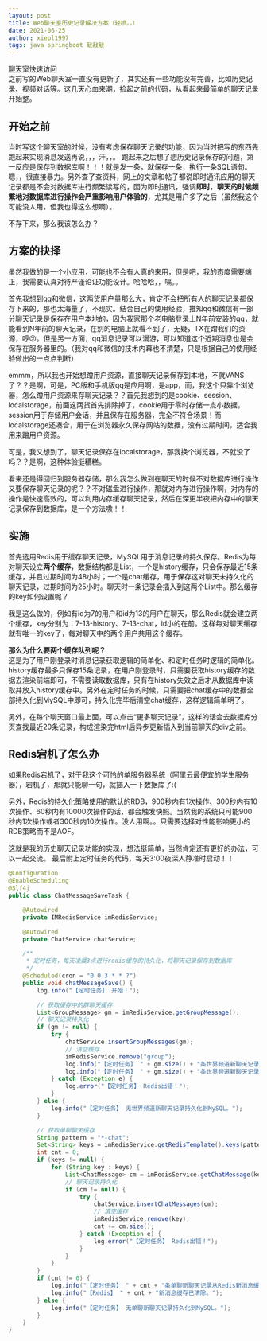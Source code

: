 ```yaml
---
layout: post
title: Web聊天室历史记录解决方案（轻喷。。）
date: 2021-06-25
author: xiepl1997
tags: java springboot 敲敲敲
---
```


[聊天室快速访问](http://www.xpllyn.com/chatroom)  
之前写的Web聊天室一直没有更新了，其实还有一些功能没有完善，比如历史记录、视频对话等。这几天心血来潮，捡起之前的代码，从看起来最简单的聊天记录开始整。  

## 开始之前
当时写这个聊天室的时候，没有考虑保存聊天记录的功能，因为当时把写的东西先跑起来实现消息发送再说，，，汗，，。 跑起来之后想了想历史记录保存的问题，第一反应是保存到数据库啊！！！就是发一条，就保存一条，执行一条SQL语句。嗯，，很直接暴力。另外查了查资料，网上的文章和帖子都说即时通讯应用的聊天记录都是不会对数据库进行频繁读写的，因为即时通讯，强调**即时**，**聊天的时候频繁地对数据库进行操作会严重影响用户体验的**，尤其是用户多了之后（虽然我这个可能没人用，但我也得这么想啊）。  

不存下来，那么我该怎么办？

## 方案的抉择
虽然我做的是一个小应用，可能也不会有人真的来用，但是吧，我的态度需要端正，我需要认真对待严谨论证功能设计。哈哈哈，，嗝。。  

首先我想到qq和微信，这两货用户量那么大，肯定不会把所有人的聊天记录都保存下来的，那也太海量了，不现实。结合自己的使用经验，推知qq和微信有一部分聊天记录是保存在用户本地的，因为我家那个老电脑登录上N年前安装的qq，就能看到N年前的聊天记录，在别的电脑上就看不到了，无疑，TX在蹭我们的资源，哼😕。但是另一方面，qq消息记录可以漫游，可以知道这个近期消息也是会保存在服务器里的。（我对qq和微信的技术内幕也不清楚，只是根据自己的使用经验做出的一点点判断）  

emmm，所以我也开始想蹭用户资源，直接聊天记录保存到本地，不就VANS了？？是啊，可是，PC版和手机版qq是应用啊，是app，而，我这个只靠个浏览器，怎么蹭用户资源来存聊天记录？？首先我想到的是cookie、session、localstorage，前面这两货首先排除掉了，cookie用于零时存储一点小数据，session用于存储用户会话，并且保存在服务器，完全不符合场景！而localstorage还凑合，用于在浏览器永久保存网站的数据，没有过期时间，适合我用来蹭用户资源。  

可是，我又想到了，聊天记录保存在localstorage，那我换个浏览器，不就没了吗？？是啊，这种体验挺糟糕。  

看来还是得回归到服务器存储，那么我怎么做到在聊天的时候不对数据库进行操作又要保存聊天记录的呢？？不对磁盘进行操作，那就对内存进行操作啊，对内存的操作是快速高效的，可以利用内存缓存聊天记录，然后在深更半夜把内存中的聊天记录保存到数据库，是一个方法嗷！！

## 实施
首先选用Redis用于缓存聊天记录，MySQL用于消息记录的持久保存。Redis为每对聊天设立**两个缓存**，数据结构都是List，一个是history缓存，只会保存最近15条缓存，并且过期时间为48小时；一个是chat缓存，用于保存这对聊天未持久化的聊天记录，过期时间为25小时。聊天时一条记录会插入到这两个List中。那么缓存的key如何设置呢？  

我是这么做的，例如有id为7的用户和id为13的用户在聊天，那么Redis就会建立两个缓存，key分别为：7-13-history、7-13-chat，id小的在前。这样每对聊天缓存就有唯一的key了，每对聊天中的两个用户共用这个缓存。  

**那么为什么要两个缓存队列呢？**  
这是为了用户刚登录时消息记录获取逻辑的简单化、和定时任务时逻辑的简单化。history缓存最多只保存15条记录，在用户刚登录时，只需要获取history缓存的数据去渲染前端即可，不需要读取数据库，只有在history失效之后才从数据库中读取并放入history缓存中。另外在定时任务的时候，只需要把chat缓存中的数据全部持久化到MySQL中即可，持久化完毕后清空chat缓存，这样逻辑简单明了。  

另外，在每个聊天窗口最上面，可以点击“更多聊天记录”，这样的话会去数据库分页查找最近20条记录，构成渲染完html后异步更新插入到当前聊天的div之前。

## Redis宕机了怎么办
如果Redis宕机了，对于我这个可怜的单服务器系统（阿里云最便宜的学生服务器），宕机了，那就只能聊一句，就插入一下数据库了:(  

另外，Redis的持久化策略使用的默认的RDB，900秒内有1次操作、300秒内有10次操作、60秒内有10000次操作的话，都会触发快照。当然我的系统只可能900秒内1次操作或者300秒内10次操作。没人用啊。。只需要选择对性能影响更小的RDB策略而不是AOF。  

这就是我的历史聊天记录功能的实现，想法挺简单，当然肯定还有更好的办法，可以一起交流。
最后附上定时任务的代码，每天3:00夜深人静准时启动！！
```java
@Configuration
@EnableScheduling
@Slf4j
public class ChatMessageSaveTask {

    @Autowired
    private IMRedisService imRedisService;

    @Autowired
    private ChatService chatService;

    /**
     * 定时任务，每天凌晨3点进行redis缓存的持久化，将聊天记录保存到数据库
     */
    @Scheduled(cron = "0 0 3 * * ?")
    public void chatMessageSave() {
        log.info("【定时任务】 开始！");

        // 获取缓存中的群聊天缓存
        List<GroupMessage> gm = imRedisService.getGroupMessage();
        // 聊天记录持久化
        if (gm != null) {
            try {
                chatService.insertGroupMessages(gm);
                // 清空缓存
                imRedisService.remove("group");
                log.info("【定时任务】 " + gm.size() + "条世界频道新聊天记录持久化到MySQL。");
                log.info("【定时任务】 " + gm.size() + "条世界频道新聊天记录缓存已清空。");
            } catch (Exception e) {
                log.error("【定时任务】 Redis出错！");
            }
        } else {
            log.info("【定时任务】 无世界频道新聊天记录持久化到MySQL。");
        }

        // 获取单聊聊天缓存
        String pattern = "*-chat";
        Set<String> keys = imRedisService.getRedisTemplate().keys(pattern);
        int cnt = 0;
        if (keys != null) {
            for (String key : keys) {
                List<ChatMessage> cm = imRedisService.getChatMessage(key);
                // 聊天记录持久化
                if (cm != null) {
                    try {
                        chatService.insertChatMessages(cm);
                        // 清空缓存
                        imRedisService.remove(key);
                        cnt += cm.size();
                    } catch (Exception e) {
                        log.error("【定时任务】 Redis出错！");
                    }
                }
            }
        }
        if (cnt != 0) {
            log.info("【定时任务】 " + cnt + "条单聊新聊天记录从Redis新消息缓存持久化到MySQL。");
            log.info("【Redis】 " + cnt + "新消息缓存已清除。");
        } else {
            log.info("【定时任务】 无单聊新聊天记录持久化到MySQL。");
        }
    }
}
```